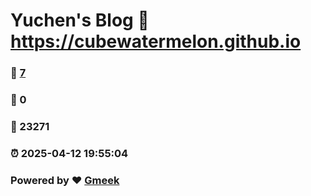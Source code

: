 # Yuchen's Blog :link: https://cubewatermelon.github.io 
### :page_facing_up: [7](https://cubewatermelon.github.io/tag.html) 
### :speech_balloon: 0 
### :hibiscus: 23271 
### :alarm_clock: 2025-04-12 19:55:04 
### Powered by :heart: [Gmeek](https://github.com/Meekdai/Gmeek)
